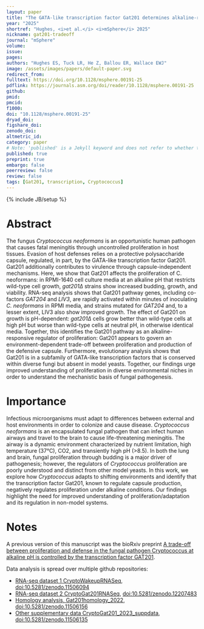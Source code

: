 ```yaml
---
layout: paper
title: "The GATA-like transcription factor Gat201 determines alkaline-restricted growth in Cryptococcus neoformans"
year: "2025"
shortref: "Hughes, <i>et al.</i> <i>mSphere</i> 2025"
nickname: gat201-tradeoff
journal: "mSphere"
volume: 
issue:
pages: 
authors: "Hughes ES, Tuck LR, He Z, Ballou ER, Wallace EWJ"
image: /assets/images/papers/default-paper.svg
redirect_from: 
fulltext: https://doi.org/10.1128/msphere.00191-25
pdflink: https://journals.asm.org/doi/reader/10.1128/msphere.00191-25
github: 
pmid: 
pmcid: 
f1000: 
doi: "10.1128/msphere.00191-25"
dryad_doi:
figshare_doi: 
zenodo_doi:
altmetric_id:
category: paper
# Note: 'published' is a Jekyll keyword and does not refer to whether the paper is published, but rather to whether this Markdown should be part of the rendered site.
published: true
preprint: true
embargo: false	
peerreview: false
review: false
tags: [Gat201, transcription, Cryptococcus]
---
```

{% include JB/setup %}

# Abstract 

The fungus *Cryptococcus neoformans* is an opportunistic human pathogen that causes fatal meningitis through uncontrolled proliferation in host tissues. Evasion of host defenses relies on a protective polysaccharide capsule, regulated, in part, by the GATA-like transcription factor Gat201. Gat201 additionally contributes to virulence through capsule-independent mechanisms. Here, we show that Gat201 affects the proliferation of C. neoformans: in RPMI-1640 cell culture media at an alkaline pH that restricts wild-type cell growth, *gat201∆* strains show increased budding, growth, and viability. RNA-seq analysis shows that Gat201 pathway genes, including co-factors *GAT204* and *LIV3*, are rapidly activated within minutes of inoculating *C. neoformans* in RPMI media, and strains mutated for *GAT204* and, to a lesser extent, LIV3 also show improved growth. The effect of Gat201 on growth is pH-dependent: *gat201∆* cells grow better than wild-type cells at high pH but worse than wild-type cells at neutral pH, in otherwise identical media. Together, this identifies the Gat201 pathway as an alkaline-responsive regulator of proliferation: Gat201 appears to govern an environment-dependent trade-off between proliferation and production of the defensive capsule. Furthermore, evolutionary analysis shows that Gat201 is in a subfamily of GATA-like transcription factors that is conserved within diverse fungi but absent in model yeasts. Together, our findings urge improved understanding of proliferation in diverse environmental niches in order to understand the mechanistic basis of fungal pathogenesis.

# Importance

Infectious microorganisms must adapt to differences between external and host environments in order to colonize and cause disease. *Cryptococcus neoformans* is an encapsulated fungal pathogen that can infect human airways and travel to the brain to cause life-threatening meningitis. The airway is a dynamic environment characterized by nutrient limitation, high temperature (37°C), CO2, and transiently high pH (>8.5). In both the lung and brain, fungal proliferation through budding is a major driver of pathogenesis; however, the regulators of *Cryptococcus* proliferation are poorly understood and distinct from other model yeasts. In this work, we explore how *Cryptococcus* adapts to shifting environments and identify that the transcription factor Gat201, known to regulate capsule production, negatively regulates proliferation under alkaline conditions. Our findings highlight the need for improved understanding of proliferation/adaptation and its regulation in non-model systems.


# Notes

A previous version of this manuscript was the bioRxiv preprint [A trade-off between proliferation and defense in the fungal pathogen Cryptococcus at alkaline pH is controlled by the transcription factor GAT201](https://www.biorxiv.org/content/10.1101/2023.06.14.543486).

Data analysis is spread over multiple github repositories:

- [RNA-seq dataset 1 CryptoWakeupRNASeq](https://github.com/ewallace/CryptoWakeupRNASeq), [doi:10.5281/zenodo.11506094](https://doi.org/10.5281/zenodo.11506094)
- [RNA-seq dataset 2 CryptoGat201RNASeq](https://github.com/ewallace/CryptoGat201RNASeq), [doi:10.5281/zenodo.12207483](https://doi.org/10.5281/zenodo.12207483)
- [Homology analysis, Gat201homology_2022](https://github.com/ewallace/Gat201homology_2022/), [doi:10.5281/zenodo.11506156](https://doi.org/10.5281/zenodo.11506156)
- [Other supplementary data CryptoGat201_2023_suppdata](https://github.com/ewallace/CryptoGat201_2023_suppdata), [doi:10.5281/zenodo.11506135](https://doi.org/10.5281/zenodo.11506135)

